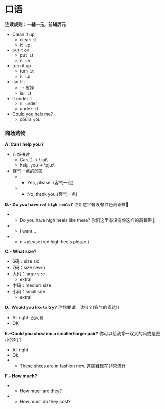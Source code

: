 # 口语

**连读规则：一辅一元，前辅后元**

* Clean it up
  * clea`n i`t
  * i`t u`p
* put it on
  * pu`t i`t
  * i`t o`n
* turn it up
  * tur`n i`t
  * i`t u`p
* isn't it
  * `'t` 省掉
  * is`n i`t
* it under it
  * i`t u`nder
  * unde`r i`t
* Could you help me?
  * coul`d y`ou

### 商场购物
**A. Can I help you ?**
* 自然拼读
  * Ca`n I` -> \nai\
  * hel`p y`ou -> \pju:\
* 客气一点的回答
  * - Yes, please. (客气一点)
  * - No, thank you.(客气一点)

**B.- Do you have `red high heels`?** 你们这里有没有红色高跟鞋👠
  * - Do you have high heels like these? 你们这里有没有像这样的高跟鞋👠
  * - I want...
  * - n.+please.(red high heels please.)

**C.- What size?**
  * 6码：size six
  * 7码：size seven
  * 大码：large size
    * extral
  * 中码：medium size
  * 小码：small size
    * extral

**D.-Would you like to try?** 你想要试一试吗？(客气的表达))
  * All right. 没问题 
  * OK 

**E.-Could you show me a smaller/larger pair?** 你可以给我拿一双大的吗或是更小的吗？
  * All right
  * Ok.
  * - These shoes are in fashion now. 这些鞋现在非常流行

**F.- How much?**
  * - How much are they?
  * - How much do they cost?


